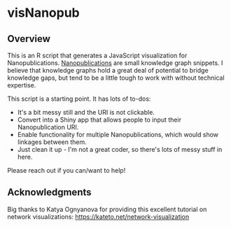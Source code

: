 # visNanopub
## Overview
This is an R script that generates a JavaScript visualization for Nanopublications. [Nanopublications](https://nanopub.net/) are small knowledge graph snippets. I believe that knowledge graphs hold a great deal of potential to bridge knowledge gaps, but tend to be a little tough to work with without technical expertise.

This script is a starting point. It has lots of to-dos:
- It's a bit messy still and the URI is not clickable.
- Convert into a Shiny app that allows people to input their Nanopublication URI.
- Enable functionality for multiple Nanopublications, which would show linkages between them.
- Just clean it up - I'm not a great coder, so there's lots of messy stuff in here.

Please reach out if you can/want to help!

## Acknowledgments
Big thanks to Katya Ognyanova for providing this excellent tutorial on network visualizations: https://kateto.net/network-visualization
